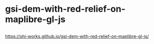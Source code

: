 # gsi-dem-with-red-relief-on-maplibre-gl-js
## 
https://shi-works.github.io/gsi-dem-with-red-relief-on-maplibre-gl-js/
